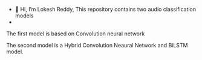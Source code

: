 - 👋 Hi, I’m Lokesh Reddy, This repository contains two audio classification models
- 
The first model is based on Convolution neural network

The second model is a Hybrid Convolution Neaural Network and BiLSTM model.

<!---
lokireddy09/lokireddy09 is a ✨ special ✨ repository because its `README.md` (this file) appears on your GitHub profile.
You can click the Preview link to take a look at your changes.
--->
